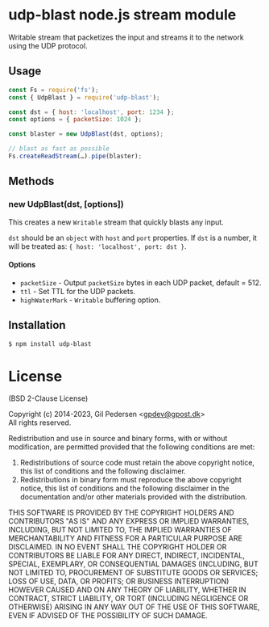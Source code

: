 # udp-blast node.js stream module

Writable stream that packetizes the input and streams it to the network using the UDP protocol.

## Usage

```javascript
const Fs = require('fs');
const { UdpBlast } = require('udp-blast');

const dst = { host: 'localhost', port: 1234 };
const options = { packetSize: 1024 };

const blaster = new UdpBlast(dst, options);

// blast as fast as possible
Fs.createReadStream(…).pipe(blaster);
```

## Methods

### new UdpBlast(dst, [options])

This creates a new `Writable` stream that quickly blasts any input.

`dst` should be an `object` with `host` and `port` properties.
If `dst` is a number, it will be treated as: `{ host: 'localhost', port: dst }`.

#### Options

* `packetSize` - Output `packetSize` bytes in each UDP packet, default = 512.
* `ttl` - Set TTL for the UDP packets.
* `highWaterMark` - `Writable` buffering option.

## Installation

```sh
$ npm install udp-blast
```

# License

(BSD 2-Clause License)

Copyright (c) 2014-2023, Gil Pedersen &lt;gpdev@gpost.dk&gt;  
All rights reserved.

Redistribution and use in source and binary forms, with or without modification, are permitted provided that the following conditions are met: 

1. Redistributions of source code must retain the above copyright notice, this list of conditions and the following disclaimer. 
2. Redistributions in binary form must reproduce the above copyright notice, this list of conditions and the following disclaimer in the documentation and/or other materials provided with the distribution. 

THIS SOFTWARE IS PROVIDED BY THE COPYRIGHT HOLDERS AND CONTRIBUTORS "AS IS" AND ANY EXPRESS OR IMPLIED WARRANTIES, INCLUDING, BUT NOT LIMITED TO, THE IMPLIED WARRANTIES OF MERCHANTABILITY AND FITNESS FOR A PARTICULAR PURPOSE ARE DISCLAIMED. IN NO EVENT SHALL THE COPYRIGHT HOLDER OR CONTRIBUTORS BE LIABLE FOR ANY DIRECT, INDIRECT, INCIDENTAL, SPECIAL, EXEMPLARY, OR CONSEQUENTIAL DAMAGES (INCLUDING, BUT NOT LIMITED TO, PROCUREMENT OF SUBSTITUTE GOODS OR SERVICES; LOSS OF USE, DATA, OR PROFITS; OR BUSINESS INTERRUPTION) HOWEVER CAUSED AND ON ANY THEORY OF LIABILITY, WHETHER IN CONTRACT, STRICT LIABILITY, OR TORT (INCLUDING NEGLIGENCE OR OTHERWISE) ARISING IN ANY WAY OUT OF THE USE OF THIS SOFTWARE, EVEN IF ADVISED OF THE POSSIBILITY OF SUCH DAMAGE.